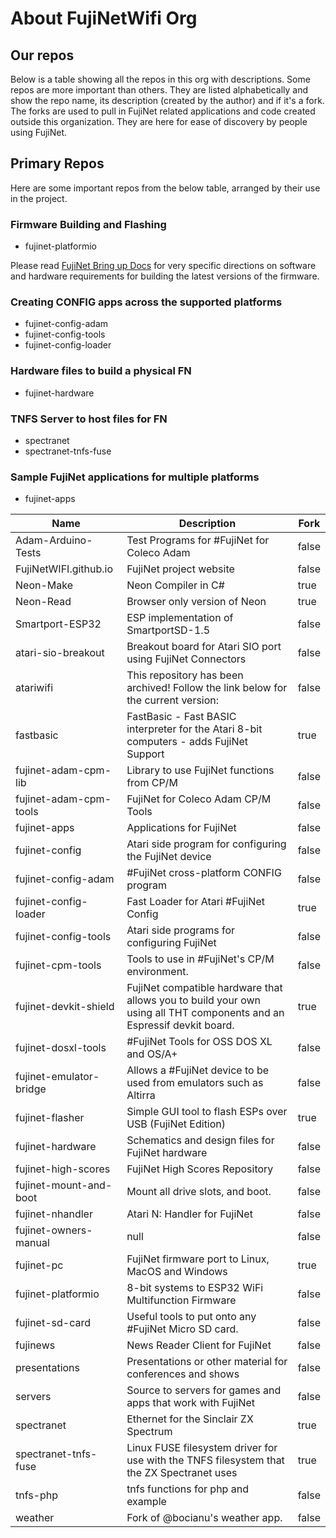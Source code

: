 # About FujiNetWifi Org

## Our repos
Below is a table showing all the repos in this org with descriptions. Some repos are more important than others. They are listed alphabetically and show the repo name, its description (created by the author) and if it's a fork. The forks are used to pull in FujiNet related applications and code created outside this organization. They are here for ease of discovery by people using FujiNet.

## Primary Repos
Here are some important repos from the below table, arranged by their use in the project.

### Firmware Building and Flashing
* fujinet-platformio

Please read  [FujiNet Bring up Docs](https://github.com/FujiNetWIFI/fujinet-platformio/wiki/Board-bring-up-for-FujiNet-Platform.IO-code) for very specific directions on software and hardware requirements for building the latest versions of the firmware.


### Creating CONFIG apps across the supported platforms
* fujinet-config-adam
* fujinet-config-tools
* fujinet-config-loader

### Hardware files to build a physical FN
* fujinet-hardware

### TNFS Server to host files for FN
* spectranet
* spectranet-tnfs-fuse

### Sample FujiNet applications for multiple platforms
* fujinet-apps


|Name                   |Description                                                                                                          |Fork |
|-----------------------|---------------------------------------------------------------------------------------------------------------------|-----|
|Adam-Arduino-Tests     |Test Programs for #FujiNet for Coleco Adam                                                                           |false|
|FujiNetWIFI.github.io  |FujiNet project website                                                                                              |false|
|Neon-Make              |Neon Compiler in C#                                                                                                  |true |
|Neon-Read              |Browser only version of Neon                                                                                         |true |
|Smartport-ESP32        |ESP implementation of SmartportSD-1.5                                                                                |false|
|atari-sio-breakout     |Breakout board for Atari SIO port using FujiNet Connectors                                                           |false|
|atariwifi              |This repository has been archived! Follow the link below for the current version:                                    |false|
|fastbasic              |FastBasic - Fast BASIC interpreter for the Atari 8-bit computers - adds FujiNet Support                              |true |
|fujinet-adam-cpm-lib   |Library to use FujiNet functions from CP/M                                                                           |false|
|fujinet-adam-cpm-tools |FujiNet for Coleco Adam CP/M Tools                                                                                   |false|
|fujinet-apps           |Applications for FujiNet                                                                                             |false|
|fujinet-config         |Atari side program for configuring the FujiNet device                                                                |false|
|fujinet-config-adam    |#FujiNet cross-platform CONFIG program                                                                               |false|
|fujinet-config-loader  |Fast Loader for Atari #FujiNet Config                                                                                |true |
|fujinet-config-tools   |Atari side programs for configuring FujiNet                                                                          |false|
|fujinet-cpm-tools      |Tools to use in #FujiNet's CP/M environment.                                                                         |false|
|fujinet-devkit-shield  |FujiNet compatible hardware that allows you to build your own using all THT components and an Espressif devkit board.|true |
|fujinet-dosxl-tools    |#FujiNet Tools for OSS DOS XL and OS/A+                                                                              |false|
|fujinet-emulator-bridge|Allows a #FujiNet device to be used from emulators such as Altirra                                                   |false|
|fujinet-flasher        |Simple GUI tool to flash ESPs over USB (FujiNet Edition)                                                             |true |
|fujinet-hardware       |Schematics and design files for FujiNet hardware                                                                     |false|
|fujinet-high-scores    |FujiNet High Scores Repository                                                                                       |false|
|fujinet-mount-and-boot |Mount all drive slots, and boot.                                                                                     |false|
|fujinet-nhandler       |Atari N: Handler for FujiNet                                                                                         |false|
|fujinet-owners-manual  |null                                                                                                                 |false|
|fujinet-pc             |FujiNet firmware port to Linux, MacOS and Windows                                                                    |true |
|fujinet-platformio     |8-bit systems to ESP32 WiFi Multifunction Firmware                                                                   |false|
|fujinet-sd-card        |Useful tools to put onto any #FujiNet Micro SD card.                                                                 |false|
|fujinews               |News Reader Client for FujiNet                                                                                       |false|
|presentations          |Presentations or other material for conferences and shows                                                            |false|
|servers                |Source to servers for games and apps that work with FujiNet                                                          |false|
|spectranet             |Ethernet for the Sinclair ZX Spectrum                                                                                |true |
|spectranet-tnfs-fuse   |Linux FUSE filesystem driver for use with the TNFS filesystem that the ZX Spectranet uses                            |true |
|tnfs-php               |tnfs functions for php and example                                                                                   |false|
|weather                |Fork of @bocianu's weather app.                                                                                      |false|

